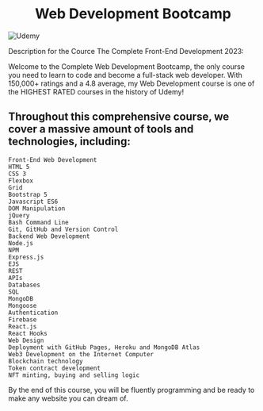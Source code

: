  <h1 align="center">Web Development Bootcamp</h2>

<p align="centre">
  <img src="https://github.com/nsinorov/Web-Development-Bootcamp-/assets/45227327/63adee94-a218-4721-b51c-fda2ea3a5678" alt="Udemy"/>
</p> 

Description for the Cource The Complete Front-End Development 2023: 

Welcome to the Complete Web Development Bootcamp, the only course you need to learn to code and become a full-stack web developer. With 150,000+ ratings and a 4.8 average, my Web Development course is one of the HIGHEST RATED courses in the history of Udemy! 

## Throughout this comprehensive course, we cover a massive amount of tools and technologies, including:

    Front-End Web Development
    HTML 5
    CSS 3
    Flexbox
    Grid
    Bootstrap 5
    Javascript ES6
    DOM Manipulation
    jQuery
    Bash Command Line
    Git, GitHub and Version Control
    Backend Web Development
    Node.js
    NPM
    Express.js
    EJS
    REST
    APIs
    Databases
    SQL
    MongoDB
    Mongoose
    Authentication
    Firebase
    React.js
    React Hooks
    Web Design
    Deployment with GitHub Pages, Heroku and MongoDB Atlas
    Web3 Development on the Internet Computer
    Blockchain technology
    Token contract development
    NFT minting, buying and selling logic

By the end of this course, you will be fluently programming and be ready to make any website you can dream of.
